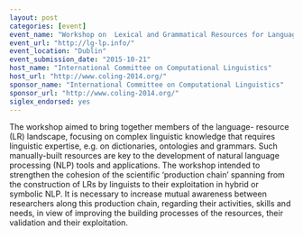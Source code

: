 ```yaml
---
layout: post
categories: [event]
event_name: "Workshop on  Lexical and Grammatical Resources for Language Processing"
event_url: "http://lg-lp.info/"
event_location: "Dublin"
event_submission_date: "2015-10-21"
host_name: "International Committee on Computational Linguistics"
host_url: "http://www.coling-2014.org/"
sponsor_name: "International Committee on Computational Linguistics"
sponsor_url: "http://www.coling-2014.org/"
siglex_endorsed: yes
---
```

The workshop aimed to bring together members of the language-
resource (LR) landscape, focusing on complex linguistic knowledge 
that requires linguistic expertise, e.g. on dictionaries, ontologies and 
grammars. Such manually-built resources are key to the development 
of natural language processing (NLP) tools and applications. The 
workshop intended to strengthen the cohesion of the scientific 
‘production chain’ spanning from the construction of LRs by linguists 
to their exploitation in hybrid or symbolic NLP. It is necessary to 
increase mutual awareness between researchers along this 
production chain, regarding their activities, skills and needs, in view 
of improving the building processes of the resources, their validation 
and their exploitation.